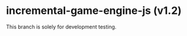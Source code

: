 incremental-game-engine-js (v1.2)
==========================

This branch is solely for development testing.